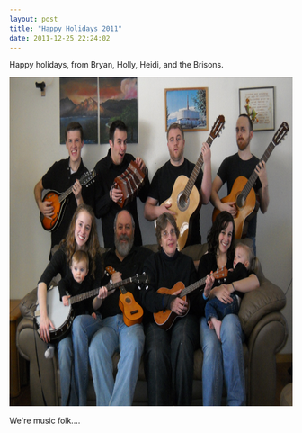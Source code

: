 ```yaml
---
layout: post
title: "Happy Holidays 2011"
date: 2011-12-25 22:24:02
---
```


Happy holidays, from Bryan, Holly, Heidi, and the Brisons.

<div>
  <a href="http://bryanbraun.com/2011/12/25/happy-holidays-2011/brison-band/" rel="attachment wp-att-883"><img alt="" class="size-full wp-image-883" src="/assets/images/Brison-Band.jpg" style="width: 780px; height: 585px;" title="Brison-Band" /></a><p>
    We're music folk....
  </p>
</div>